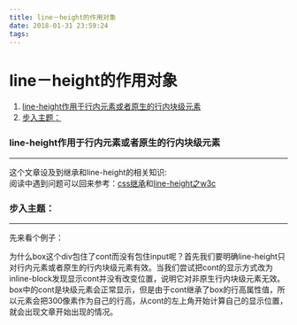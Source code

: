 ```yaml
---
title: line－height的作用对象
date: 2018-01-31 23:59:24
tags:
---
```


line－height的作用对象
================

1.  [line-height作用于行内元素或者原生的行内块级元素](#line-height作用于行内元素或者原生的行内块级元素)
2.  [步入主题：](#步入主题：)

### [](#line-height作用于行内元素或者原生的行内块级元素 "line-height作用于行内元素或者原生的行内块级元素")line-height作用于行内元素或者原生的行内块级元素

* * *

这个文章设及到继承和line-height的相关知识:  
阅读中遇到问题可以回来参考：[css继承](http://www.cnphp.info/css-style-inheritance.html)和[line-height之w3c](http://www.w3school.com.cn/cssref/pr_dim_line-height.asp)

### [](#步入主题： "步入主题：")步入主题：

* * *

先来看个例子：

为什么box这个div包住了cont而没有包住input呢？首先我们要明确line-height只对行内元素或者原生的行内块级元素有效。当我们尝试把cont的显示方式改为inline-block发现显示cont并没有改变位置，说明它对非原生行内块级元素无效。box中的cont是块级元素会正常显示，但是由于cont继承了box的行高属性值，所以元素会把300像素作为自己的行高，从cont的左上角开始计算自己的显示位置，就会出现文章开始出现的情况。